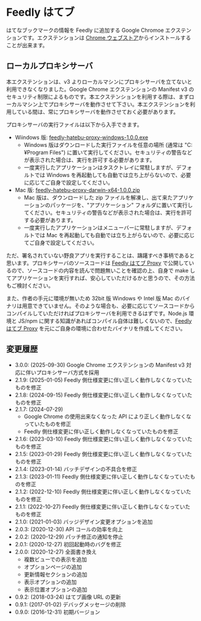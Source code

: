 # Feedly はてブ

はてなブックマークの情報を Feedly に追加する Google Chromoe エクステンションです。エクステンションは [Chrome ウェブストア](https://chromewebstore.google.com/detail/feedly-%E3%81%AF%E3%81%A6%E3%83%96/ggaaakgimbjhmglfoahnaoknmceipgni)からインストールすることが出来ます。

## ローカルプロキシサーバ

本エクステンションは、v3 よりローカルマシンにプロキシサーバを立てないと利用できなくなりました。Google Chrome エクステンションの Manifest v3 のセキュリティ制限によるものです。本エクステンションを利用する際は、まずローカルマシン上でプロキシサーバを動作させて下さい。本エクステンションを利用している間は、常にプロキシサーバを動作させておく必要があります。

プロキシサーバの実行ファイルは以下から入手できます。

- Wiindows 版: [feedly-hatebu-proxy-windows-1.0.0.exe](https://github.com/otchy210/feedly-hatebu-proxy/raw/refs/heads/main/out/feedly-hatebu-proxy-windows-1.0.0.exe)
    - Windows 版はダウンロードした実行ファイルを任意の場所 (通常は "C:¥Program Files") に置いて実行してください。セキュリティの警告などが表示された場合は、実行を許可する必要があります。
    - 一度実行したアプリケーションはタスクトレイに常駐しますが、デフォルトでは Windows を再起動しても自動では立ち上がらないので、必要に応じてご自身で設定してください。
- Mac 版: [feedly-hatebu-proxy-darwin-x64-1.0.0.zip](https://github.com/otchy210/feedly-hatebu-proxy/raw/refs/heads/main/out/feedly-hatebu-proxy-darwin-x64-1.0.0.zip)
    - Mac 版は、ダウンロードした zip ファイルを解凍し、出て来たアプリケーションのパッケージを、"アプリケーション" フォルダに置いて実行してください。セキュリティの警告などが表示された場合は、実行を許可する必要があります。
    - 一度実行したアプリケーションはメニューバーに常駐しますが、デフォルトでは Mac を再起動しても自動では立ち上がらないので、必要に応じてご自身で設定してください。

ただ、署名されていない野良アプリを実行することは、躊躇すべき事柄であると思います。プロキシサーバのソースコードは [Feedly はてブ Proxy](https://github.com/otchy210/feedly-hatebu-proxy/) で公開しているので、ソースコードの内容を読んで問題無いことを確認の上、自身で make してアプリケーションを実行すれば、安心していただけるかと思うので、その方法もご検討ください。

また、作者の手元に環境が無いため 32bit 版 Windows や Intel 版 Mac のバイナリは用意できていません。そのような場合も、必要に応じてソースコードからコンパイルしていただければプロキシサーバを利用できるはずです。Node.js 環境と JS/npm に関する知識があればコンパイル自体は難しくないので、[Feedly はてブ Proxy](https://github.com/otchy210/feedly-hatebu-proxy/) を元にご自身の環境に合わせたバイナリを作成してください。

## 変更履歴

-   3.0.0: (2025-09-30) Google Chrome エクステンションの Manifest v3 対応に伴いプロキシサーバ方式を採用
-   2.1.9: (2025-01-05) Feedly 側仕様変更に伴い正しく動作しなくなっていたものを修正
-   2.1.8: (2024-09-15) Feedly 側仕様変更に伴い正しく動作しなくなっていたものを修正
-   2.1.7: (2024-07-29)
    - Google Chrome の使用出来なくなった API により正しく動作しなくなっていたものを修正
    - Feedly 側仕様変更に伴い正しく動作しなくなっていたものを修正
-   2.1.6: (2023-03-10) Feedly 側仕様変更に伴い正しく動作しなくなっていたものを修正
-   2.1.5: (2023-01-29) Feedly 側仕様変更に伴い正しく動作しなくなっていたものを修正
-   2.1.4: (2023-01-14) バッチデザインの不具合を修正
-   2.1.3: (2023-01-11) Feedly 側仕様変更に伴い正しく動作しなくなっていたものを修正
-   2.1.2: (2022-12-10) Feedly 側仕様変更に伴い正しく動作しなくなっていたものを修正
-   2.1.1: (2022-10-27) Feedly 側仕様変更に伴い正しく動作しなくなっていたものを修正
-   2.1.0: (2021-01-03) バッジデザイン変更オプションを追加
-   2.0.3: (2020-12-30) API コールの効率を向上
-   2.0.2: (2020-12-29) パッチ修正の通知を停止
-   2.0.1: (2020-12-27) 初回起動時のバグを修正
-   2.0.0: (2020-12-27) 全面書き換え
    -   複数ビューでの表示を追加
    -   オプションページの追加
    -   更新情報セクションの追加
    -   表示オプションの追加
    -   表示位置オプションの追加
-   0.9.2: (2018-03-24) はてブ画像 URL の更新
-   0.9.1: (2017-01-02) デバッグメッセージの削除
-   0.9.0: (2016-12-31) 初期バージョン
